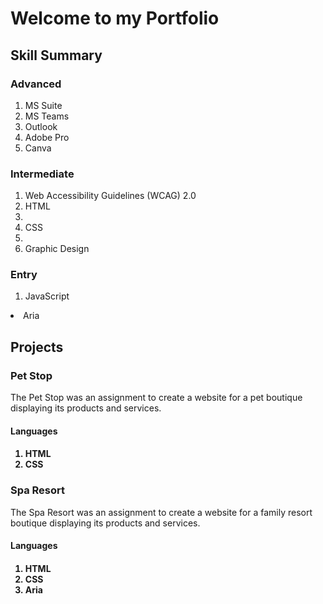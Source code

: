 <h1>Welcome to my Portfolio</h1>
  
<h2> Skill Summary </h2>
  
<h3> Advanced </h3>
  <ol> <li> MS Suite </li> 
  <li> MS Teams </li> 
  <li> Outlook </li>
  <li> Adobe Pro </li> 
  <li> Canva </li> </ol>

   <h3> Intermediate </h3>
    <ol><li> Web Accessibility Guidelines (WCAG) 2.0</li>
    <li> HTML <li>
    <li> CSS <li>
    <li>Graphic Design</li></ol>
    
  <h3> Entry </h3>
    <ol><li> JavaScript</li> </ol>
    <li>Aria</li>
   
<h2> Projects </h2>
  
<h3> Pet Stop </h3>
    
<p> The Pet Stop was an assignment to create a website for a pet boutique displaying its products and services.</p>

<h4> Languages<h4>
  <ol><li> HTML</li> 
  <li> CSS </li> </ol>
  
<h3> Spa Resort </h3>
  <p> The Spa Resort was an assignment to create a website for a family resort boutique displaying its products and services.</p>
  
<h4> Languages<h4>
  <ol><li> HTML</li> 
  <li> CSS </li>
  <li> Aria </li></ol>
